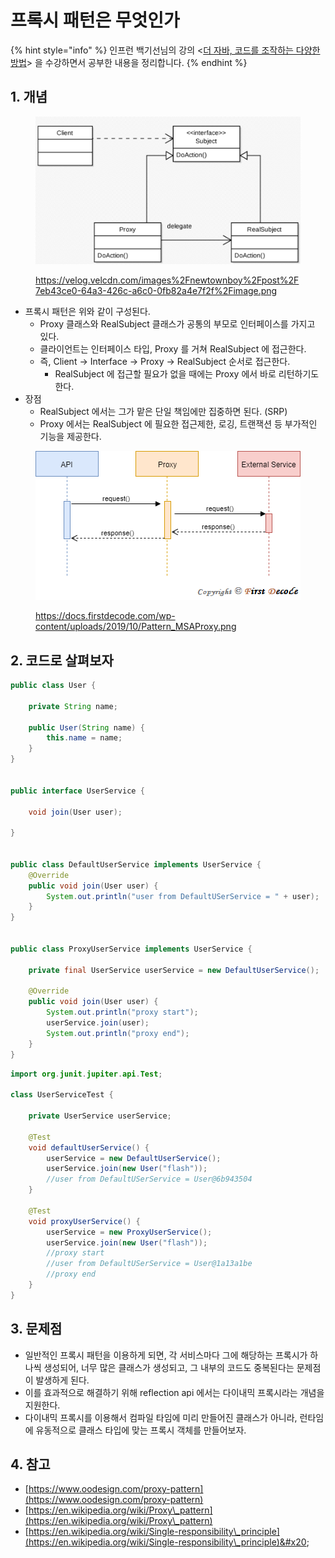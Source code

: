 # 프록시 패턴은 무엇인가

{% hint style="info" %}
인프런 백기선님의 강의 <[더 자바, 코드를 조작하는 다양한 방법](https://www.inflearn.com/course/the-java-code-manipulation/dashboard)> 을 수강하면서 공부한 내용을 정리합니다.&#x20;
{% endhint %}

## 1. 개념&#x20;

<figure><img src="../../.gitbook/assets/image (1) (1) (1).png" alt=""><figcaption><p><a href="https://velog.velcdn.com/images%2Fnewtownboy%2Fpost%2F7eb43ce0-64a3-426c-a6c0-0fb82a4e7f2f%2Fimage.png">https://velog.velcdn.com/images%2Fnewtownboy%2Fpost%2F7eb43ce0-64a3-426c-a6c0-0fb82a4e7f2f%2Fimage.png</a></p></figcaption></figure>

* 프록시 패턴은 위와 같이 구성된다.&#x20;
  * Proxy 클래스와 RealSubject 클래스가 공통의 부모로 인터페이스를 가지고 있다.&#x20;
  * 클라이언트는 인터페이스 타입, Proxy 를 거쳐 RealSubject 에 접근한다.&#x20;
  * 즉, Client -> Interface -> Proxy -> RealSubject 순서로 접근한다.&#x20;
    * RealSubject 에 접근할 필요가 없을 때에는 Proxy 에서 바로 리턴하기도 한다.&#x20;
* 장점&#x20;
  * RealSubject 에서는 그가 맡은 단일 책임에만 집중하면 된다. (SRP)&#x20;
  * Proxy 에서는 RealSubject 에 필요한 접근제한, 로깅, 트랜잭션 등 부가적인 기능을 제공한다. &#x20;

<figure><img src="../../.gitbook/assets/image (16).png" alt=""><figcaption><p><a href="https://docs.firstdecode.com/wp-content/uploads/2019/10/Pattern_MSAProxy.png">https://docs.firstdecode.com/wp-content/uploads/2019/10/Pattern_MSAProxy.png</a></p></figcaption></figure>



## 2. 코드로 살펴보자&#x20;

```java
public class User {

    private String name;

    public User(String name) {
        this.name = name;
    }
}


public interface UserService {

    void join(User user);

}


public class DefaultUserService implements UserService {
    @Override
    public void join(User user) {
        System.out.println("user from DefaultUSerService = " + user);
    }
}


public class ProxyUserService implements UserService {

    private final UserService userService = new DefaultUserService();

    @Override
    public void join(User user) {
        System.out.println("proxy start");
        userService.join(user);
        System.out.println("proxy end");
    }
}

```

```java
import org.junit.jupiter.api.Test;

class UserServiceTest {

    private UserService userService;

    @Test
    void defaultUserService() {
        userService = new DefaultUserService();
        userService.join(new User("flash"));
        //user from DefaultUSerService = User@6b943504
    }

    @Test
    void proxyUserService() {
        userService = new ProxyUserService();
        userService.join(new User("flash"));
        //proxy start
        //user from DefaultUSerService = User@1a13a1be
        //proxy end
    }
}
```



## 3. 문제점&#x20;

* 일반적인 프록시 패턴을 이용하게 되면, 각 서비스마다 그에 해당하는 프록시가 하나씩 생성되어, 너무 많은 클래스가 생성되고, 그 내부의 코드도 중복된다는 문제점이 발생하게 된다.&#x20;
* 이를 효과적으로 해결하기 위해 reflection api 에서는 다이내믹 프록시라는 개념을 지원한다.&#x20;
* 다이내믹 프록시를 이용해서 컴파일 타임에 미리 만들어진 클래스가 아니라, 런타임에 유동적으로 클래스 타입에 맞는 프록시 객체를 만들어보자.&#x20;



## 4. 참고&#x20;

* [https://www.oodesign.com/proxy-pattern](https://www.oodesign.com/proxy-pattern)
* [https://en.wikipedia.org/wiki/Proxy\_pattern](https://en.wikipedia.org/wiki/Proxy\_pattern)
* [https://en.wikipedia.org/wiki/Single-responsibility\_principle](https://en.wikipedia.org/wiki/Single-responsibility\_principle)&#x20;
